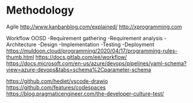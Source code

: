 # Methodology

Agile
http://www.kanbanblog.com/explained/
http://xprogramming.com

Workflow OOSD
-Requirement gathering
-Requirement analysis
-Architecture
-Design
-Implementation
-Testing
-Deployment
https://muldoon.cloud/programming/2020/04/17/programming-rules-thumb.html
https://docs.gitlab.com/ee/workflow/
https://docs.microsoft.com/en-us/azure/devops/pipelines/yaml-schema?view=azure-devops&tabs=schema%2Cparameter-schema

https://github.com/hediet/vscode-drawio
https://github.com/features/codespaces
https://blog.pragmaticengineer.com/the-developer-culture-test/